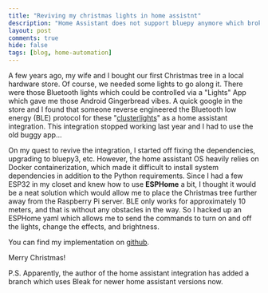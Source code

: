 ```yaml
---
title: "Reviving my christmas lights in home assistnt"
description: "Home Assistant does not support bluepy anymore which broke the clusterlights integration. A hacky alternative using ESPHome"
layout: post
comments: true
hide: false
tags: [blog, home-automation]
---
```


A few years ago, my wife and I bought our first Christmas tree in a local hardware store.
Of course, we needed some lights to go along it.
There were those Bluetooth lights which could be controlled via a "Lights" App which gave me those Android Gingerbread vibes.
A quick google in the store and I found that someone reverse engineered the Bluetooth low energy (BLE) protocol for these "[clusterlights](https://github.com/BasVerkooijen/cluster-lights-home-assistant/tree/master)" as a home assistant integration.
This integration stopped working last year and I had to use the old buggy app...

On my quest to revive the integration, I started off fixing the dependencies, upgrading to bluepy3, etc.
However, the home assistant OS heavily relies on Docker containerization, which made it difficult to install system dependencies in addition to the Python requirements.
Since I had a few ESP32 in my closet and knew how to use **ESPHome** a bit, I thought it would be a neat solution which would allow me to place the Christmas tree further away from the Raspberry Pi server.
BLE only works for approximately 10 meters, and that is without any obstacles in the way.
So I hacked up an ESPHome yaml which allows me to send the commands to turn on and off the lights, change the effects, and brightness.

You can find my implementation on [github](https://github.com/Tuebel/Clusterlights-ESPHome).

Merry Christmas!

P.S. Apparently, the author of the home assistant integration has added a branch which uses Bleak for newer home assistant versions now.

